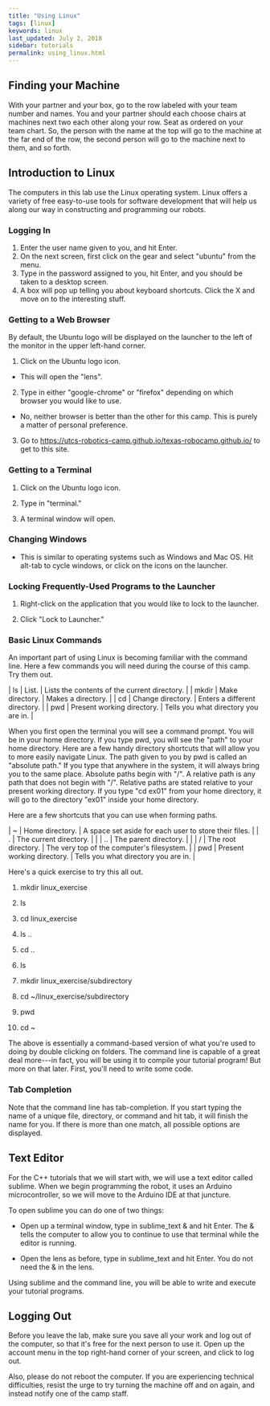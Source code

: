 ```yaml
---
title: "Using Linux"
tags: [linux]
keywords: linux
last_updated: July 2, 2018
sidebar: tutorials
permalink: using_linux.html
---
```


## Finding your Machine

With your partner and your box, go to the row labeled with your team number and names. You and your partner should each choose chairs at machines next two each other along your row.  Seat as ordered on your team chart. So, the person with the name at the top will go to the machine at the far end of the row, the second person will go to the machine next to them, and so forth.

## Introduction to Linux

The computers in this lab use the Linux operating system. Linux offers a variety of free easy-to-use tools for software development that will help us along our way in constructing and programming our robots.

### Logging In

1. Enter the user name given to you, and hit Enter.
2. On the next screen, first click on the gear and select "ubuntu" from the menu.
3. Type in the password assigned to you, hit Enter, and you should be taken to a desktop screen.
4. A box will pop up telling you about keyboard shortcuts. Click the X and move on to the interesting stuff.

### Getting to a Web Browser

By default, the Ubuntu logo will be displayed on the launcher to the left of the monitor in the upper left-hand corner.

1. Click on the Ubuntu logo icon.

  * This will open the "lens".

2. Type in either "google-chrome" or "firefox" depending on which browser you would like to use.

  * No, neither browser is better than the other for this camp. This is purely a matter of personal preference.

3. Go to <https://utcs-robotics-camp.github.io/texas-robocamp.github.io/> to get to this site.

### Getting to a Terminal

1. Click on the Ubuntu logo icon.

2. Type in "terminal."

3. A terminal window will open.

### Changing Windows

* This is similar to operating systems such as Windows and Mac OS. Hit alt-tab to cycle windows, or click on the icons on the launcher.


### Locking Frequently-Used Programs to the Launcher

1. Right-click on the application that you would like to lock to the launcher.

2. Click "Lock to Launcher."


### Basic Linux Commands

An important part of using Linux is becoming familiar with the command line. Here a few commands you will need during the course of this camp. Try them out.

| ls    | List.                      | Lists the contents of the current directory. |
| mkdir | Make directory.            | Makes a directory.                           |
| cd    | Change directory.          | Enters a different directory.                |
| pwd   | Present working directory. | Tells you what directory you are in.         |

When you first open the terminal you will see a command prompt. You will be in your home directory. If you type pwd, you will see the "path" to your home directory. Here are a few handy directory shortcuts that will allow you to more easily navigate Linux. The path given to you by pwd is called an "absolute path." If you type that anywhere in the system, it will always bring you to the same place. Absolute paths begin with "/". A relative path is any path that does not begin with "/". Relative paths are stated relative to your present working directory. If you type "cd ex01" from your home directory, it will go to the directory "ex01" inside your home directory.

Here are a few shortcuts that you can use when forming paths.

| ~     | Home directory.            | A space set aside for each user to store their files. |
| .     | The current directory.     |                                                       |
| ..    | The parent directory.      |                                                       |
| /     | The root directory.        | The very top of the computer's filesystem.            |
| pwd   | Present working directory. | Tells you what directory you are in.                  |

Here's a quick exercise to try this all out.

1. mkdir linux_exercise

2. ls

3. cd linux_exercise

4. ls ..

5. cd ..

6. ls

7. mkdir linux_exercise/subdirectory

8. cd ~/linux_exercise/subdirectory

9. pwd

10. cd ~

The above is essentially a command-based version of what you're used to doing by double clicking on folders. The command line is capable of a great deal more---in fact, you will be using it to compile your tutorial program! But more on that later. First, you'll need to write some code.

### Tab Completion

Note that the command line has tab-completion. If you start typing the name of a unique file, directory, or command and hit tab, it will finish the name for you. If there is more than one match, all possible options are displayed.

## Text Editor

For the C++ tutorials that we will start with, we will use a text editor called sublime. When we begin programming the robot, it uses an Arduino microcontroller, so we will move to the Arduino IDE at that juncture. 

To open sublime you can do one of two things:

* Open up a terminal window, type in sublime_text & and hit Enter. The & tells the computer to allow you to continue to use that terminal while the editor is running.

* Open the lens as before, type in sublime_text and hit Enter. You do not need the & in the lens.

Using sublime and the command line, you will be able to write and execute your tutorial programs.

## Logging Out

Before you leave the lab, make sure you save all your work and log out of the computer, so that it's free for the next person to use it. Open up the account menu in the top right-hand corner of your screen, and click to log out.

Also, please do not reboot the computer. If you are experiencing technical difficulties, resist the urge to try turning the machine off and on again, and instead notify one of the camp staff.